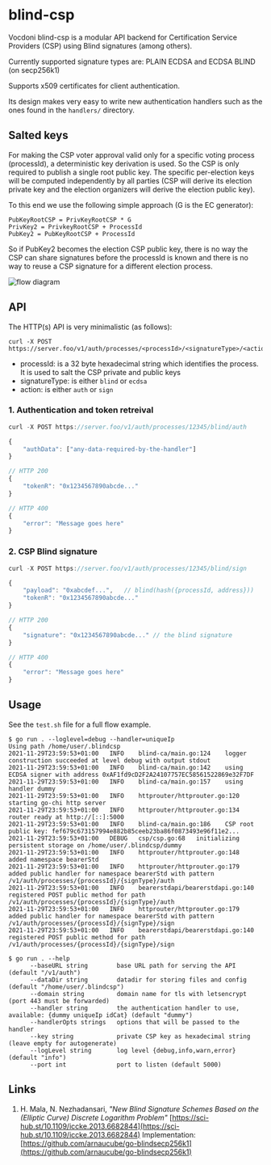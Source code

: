 # blind-csp

Vocdoni blind-csp is a modular API backend for Certification Service Providers (CSP) using Blind signatures (among others).

Currently supported signature types are: PLAIN ECDSA and ECDSA BLIND (on secp256k1)

Supports x509 certificates for client authentication.

Its design makes very easy to write new authentication handlers such as the ones found in the `handlers/` directory.

## Salted keys

For making the CSP voter approval valid only for a specific voting process (processId), a deterministic key derivation 
is used. So the CSP is only required to publish a single root public key. The specific per-election keys will be computed
independently by all parties (CSP will derive its election private key and the election organizers will derive the election
public key). 

To this end we use the following simple approach (G is the EC generator):

```
PubKeyRootCSP = PrivKeyRootCSP * G
PrivKey2 = PrivkeyRootCSP + ProcessId
PubKey2 = PubKeyRootCSP + ProcessId
```

So if PubKey2 becomes the election CSP public key, there is no way the CSP can share signatures before the processId is known
and there is no way to reuse a CSP signature for a different election process.

![flow diagram](https://raw.githubusercontent.com/vocdoni/blind-csp/master/misc/blind_csp_flow.svg])

## API

The HTTP(s) API is very minimalistic (as follows):

```
curl -X POST https://server.foo/v1/auth/processes/<processId>/<signatureType>/<action>
```
+ processId: is a 32 byte hexadecimal string which identifies the process. It is used to salt the CSP private and public keys
+ signatureType: is either `blind` or `ecdsa`
+ action: is either `auth` or `sign`

### 1. Authentication and token retreival

```js
curl -X POST https://server.foo/v1/auth/processes/12345/blind/auth

{
	"authData": ["any-data-required-by-the-handler"]
}

// HTTP 200
{
	"tokenR": "0x1234567890abcde..."
}

// HTTP 400
{
	"error": "Message goes here"
}
```

### 2. CSP Blind signature

```js
curl -X POST https://server.foo/v1/auth/processes/12345/blind/sign

{
	"payload": "0xabcdef...",   // blind(hash({processId, address}))
	"tokenR": "0x1234567890abcde..."
}

// HTTP 200
{
	"signature": "0x1234567890abcde..." // the blind signature
}

// HTTP 400
{
	"error": "Message goes here"
}
```

## Usage

See the `test.sh` file for a full flow example.

```golang
$ go run . --loglevel=debug --handler=uniqueIp
Using path /home/user/.blindcsp
2021-11-29T23:59:53+01:00	INFO	blind-ca/main.go:124	logger construction succeeded at level debug with output stdout
2021-11-29T23:59:53+01:00	INFO	blind-ca/main.go:142	using ECDSA signer with address 0xAF1fd9cD2F2A24107757EC58561522869e32F7DF
2021-11-29T23:59:53+01:00	INFO	blind-ca/main.go:157	using handler dummy
2021-11-29T23:59:53+01:00	INFO	httprouter/httprouter.go:120	starting go-chi http server
2021-11-29T23:59:53+01:00	INFO	httprouter/httprouter.go:134	router ready at http://[::]:5000
2021-11-29T23:59:53+01:00	INFO	blind-ca/main.go:186	CSP root public key: fef679c673157994e882b85ceeb23ba86f0873493e96f11e2...
2021-11-29T23:59:53+01:00	DEBUG	csp/csp.go:68	initializing persistent storage on /home/user/.blindcsp/dummy
2021-11-29T23:59:53+01:00	INFO	httprouter/httprouter.go:148	added namespace bearerStd
2021-11-29T23:59:53+01:00	INFO	httprouter/httprouter.go:179	added public handler for namespace bearerStd with pattern /v1/auth/processes/{processId}/{signType}/auth
2021-11-29T23:59:53+01:00	INFO	bearerstdapi/bearerstdapi.go:140	registered POST public method for path /v1/auth/processes/{processId}/{signType}/auth
2021-11-29T23:59:53+01:00	INFO	httprouter/httprouter.go:179	added public handler for namespace bearerStd with pattern /v1/auth/processes/{processId}/{signType}/sign
2021-11-29T23:59:53+01:00	INFO	bearerstdapi/bearerstdapi.go:140	registered POST public method for path /v1/auth/processes/{processId}/{signType}/sign
```

```golang
$ go run . --help
      --baseURL string        base URL path for serving the API (default "/v1/auth")
      --dataDir string        datadir for storing files and config (default "/home/user/.blindcsp")
      --domain string         domain name for tls with letsencrypt (port 443 must be forwarded)
      --handler string        the authentication handler to use, available: {dummy uniqueIp idCat} (default "dummy")
      --handlerOpts strings   options that will be passed to the handler
      --key string            private CSP key as hexadecimal string (leave empty for autogenerate)
      --logLevel string       log level {debug,info,warn,error} (default "info")
      --port int              port to listen (default 5000)
```

## Links

1. H. Mala, N. Nezhadansari, *"New Blind Signature Schemes Based on the (Elliptic Curve) Discrete Logarithm Problem"* [https://sci-hub.st/10.1109/iccke.2013.6682844](https://sci-hub.st/10.1109/iccke.2013.6682844) Implementation: [https://github.com/arnaucube/go-blindsecp256k1](https://github.com/arnaucube/go-blindsecp256k1)